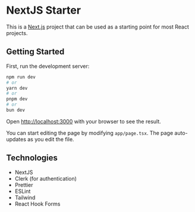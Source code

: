 # NextJS Starter

This is a [Next.js](https://nextjs.org) project that can be used as a starting point for most React projects.

## Getting Started

First, run the development server:

```bash
npm run dev
# or
yarn dev
# or
pnpm dev
# or
bun dev
```

Open [http://localhost:3000](http://localhost:3000) with your browser to see the result.

You can start editing the page by modifying `app/page.tsx`. The page auto-updates as you edit the file.

## Technologies

- NextJS
- Clerk (for authentication)
- Prettier
- ESLint
- Tailwind
- React Hook Forms
